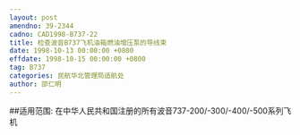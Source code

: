```yaml
---
layout: post
amendno: 39-2344
cadno: CAD1998-B737-22
title: 检查波音B737飞机油箱燃油增压泵的导线束
date: 1998-10-13 00:00:00 +0800
effdate: 1998-10-15 00:00:00 +0800
tag: B737
categories: 民航华北管理局适航处
author: 邵仁明
---
```


##适用范围:
在中华人民共和国注册的所有波音737-200/-300/-400/-500系列飞机

